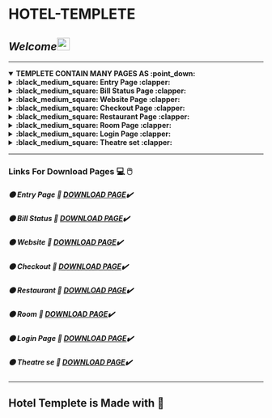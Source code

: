 # HOTEL-TEMPLETE
##  _Welcome_<img src="https://media.giphy.com/media/hvRJCLFzcasrR4ia7z/giphy.gif" width="25px">



----





<details open>
 <summary>
 <strong>TEMPLETE CONTAIN MANY PAGES AS :point_down:</strong>
 </summary>
 
  <details><summary><strong>:black_medium_square: Entry Page :clapper:</strong></summary></details>
  <details><summary><strong>:black_medium_square: Bill Status Page :clapper:</strong></summary></details>
  <details><summary><strong>:black_medium_square: Website Page :clapper:</strong></summary></details>
  <details><summary><strong>:black_medium_square: Checkout Page :clapper:</strong></summary></details>
  <details><summary><strong>:black_medium_square: Restaurant Page :clapper:</strong></summary></details>
  <details><summary><strong>:black_medium_square: Room Page :clapper:</strong></summary></details>
  <details><summary><strong>:black_medium_square: Login Page :clapper:</strong></summary></details>
  <details><summary><strong>:black_medium_square: Theatre set :clapper:</strong></summary></details>
  
  
  
</details>



---
###  Links For Download Pages  :computer: :computer_mouse:

#####  :black_circle: Entry Page :white_heart:  [DOWNLOAD PAGE](https://drive.google.com/drive/folders/1HdduNelSgbAGXoL5Q0yg3dAmZ90Zl1qq?usp=sharing):heavy_check_mark:
#####  :black_circle: Bill Status :white_heart:  [DOWNLOAD PAGE](https://drive.google.com/drive/folders/1gUJ9mVvtSE7AXf3gewb8Ws3q61DrGR6I?usp=sharing):heavy_check_mark:
#####  :black_circle: Website :white_heart:  [DOWNLOAD PAGE](https://drive.google.com/drive/folders/1xIgbmQBDi7cyqIpgPVx4Pvb5LZVQL0Zf?usp=sharing):heavy_check_mark:
#####  :black_circle: Checkout :white_heart:  [DOWNLOAD PAGE](https://drive.google.com/drive/folders/1WR7T9Yc12z14-NY1ZDi-hrp20ThsJzzR?usp=sharing):heavy_check_mark:
#####  :black_circle: Restaurant :white_heart:  [DOWNLOAD PAGE](https://drive.google.com/drive/folders/1kxirWWNKDlld4CBRta1_Aa7rOWaJYOaL?usp=sharing):heavy_check_mark:
#####  :black_circle: Room :white_heart:  [DOWNLOAD PAGE](https://drive.google.com/drive/folders/13Mg_L9LF_6Aajr05R8M7w5pmSaHKeOnO?usp=sharing):heavy_check_mark:
#####  :black_circle: Login Page :white_heart:  [DOWNLOAD PAGE](https://drive.google.com/drive/folders/1uR0BlAVmDUuVvLB45FkN_0MnnEZGz7lL?usp=sharing):heavy_check_mark:
#####  :black_circle: Theatre se :white_heart:  [DOWNLOAD PAGE](https://drive.google.com/drive/folders/1CgA4jM7y9MPNccVhvH18R4UcsdaNMMOH?usp=sharing):heavy_check_mark:
---
## Hotel Templete is Made with :black_heart:
